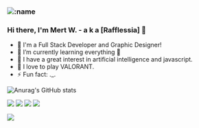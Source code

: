 ### ![:name](https://count.getloli.com/get/@:name?theme=rule34)


### Hi there, I'm Mert W. - a k a [Rafflessia] 👋

- 🔭 I'm a Full Stack Developer and Graphic Designer!
- 🌱 I’m currently learning everything 🤣
- 👯 I have a great interest in artificial intelligence and javascript.
- 🥅 I love to play VALORANT.
- ⚡ Fun fact: ._.


![Anurag's GitHub stats](https://github-readme-stats.vercel.app/api?username=Rafflessia&theme=midnight-purple&show_icons=true)

<p align="left">
   <a href="https://discord.com/users/408401416919580672" target"blank_"><img src="https://img.shields.io/badge/discord%20-7289DA.svg?&style=for-the-badge&logo=discord&logoColor=white"></a>
   <a href="https://open.spotify.com/user/wync8q9b1t53i3x9pjjaoed1f?si=d616a91b156546e5" target"blank_"><img src="https://img.shields.io/badge/Spotify%20-1ed760.svg?&style=for-the-badge&logo=spotify&logoColor=white"></a>
   <a href="https://instagram.com/mertwalker3" target"blank_"><img src="https://img.shields.io/badge/INSTAGRAM%20-DC3175.svg?&style=for-the-badge&logo=instagram&logoColor=white"></a>
   <a href="https://github.com/Rafflessia" target"blank_"><img src="https://img.shields.io/badge/GitHub%20-191717.svg?&style=for-the-badge&logo=github&logoColor=white"></a>
</p>

<img src= "https://camo.githubusercontent.com/cf6bbb113c523ae830f9c505beb4652939f8a59c61dd2d7b613b855c72803d1b/68747470733a2f2f6b6f6d617265762e636f6d2f67687076632f3f757365726e616d653d6d757261747661737461726b">

